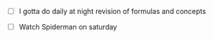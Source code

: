 - [ ] I gotta do daily at night revision of formulas and concepts
- [ ] Watch Spiderman on saturday


